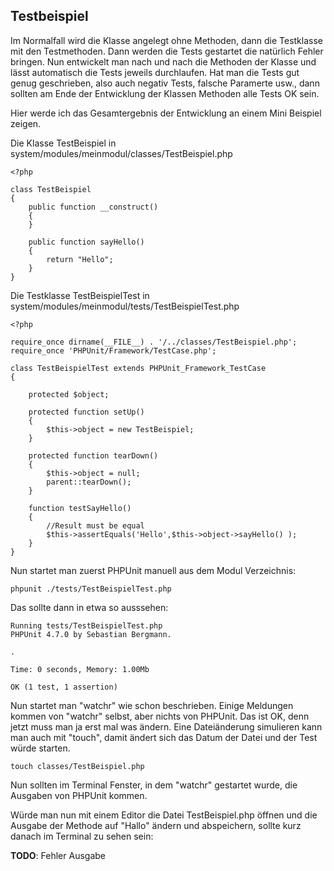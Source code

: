 ## Testbeispiel

Im Normalfall wird die Klasse angelegt ohne Methoden, dann die Testklasse mit den Testmethoden. Dann werden die Tests gestartet die natürlich Fehler bringen. Nun entwickelt man nach und nach die Methoden der Klasse und lässt automatisch die Tests jeweils durchlaufen. Hat man die Tests gut genug geschrieben, also auch negativ Tests, falsche Paramerte usw., dann sollten am Ende der Entwicklung der Klassen Methoden alle Tests OK sein.

Hier werde ich das Gesamtergebnis der Entwicklung an einem Mini Beispiel zeigen.

Die Klasse TestBeispiel in system/modules/meinmodul/classes/TestBeispiel.php

	<?php

	class TestBeispiel
	{
	    public function __construct()
		{
		}
	
	    public function sayHello()
	    {
			return "Hello";
	    }
	}

Die Testklasse TestBeispielTest in system/modules/meinmodul/tests/TestBeispielTest.php

	<?php
	
	require_once dirname(__FILE__) . '/../classes/TestBeispiel.php';
	require_once 'PHPUnit/Framework/TestCase.php';
	
	class TestBeispielTest extends PHPUnit_Framework_TestCase
	{
	
	    protected $object;
	 
	    protected function setUp() 
	    {
	        $this->object = new TestBeispiel;
	    }
	 
	    protected function tearDown() 
	    {
			$this->object = null;
			parent::tearDown(); 
	    }
	
		function testSayHello() 
		{
			//Result must be equal
			$this->assertEquals('Hello',$this->object->sayHello() );
		}
	}

Nun startet man zuerst PHPUnit manuell aus dem Modul Verzeichnis:

    phpunit ./tests/TestBeispielTest.php

Das sollte dann in etwa so ausssehen:

	Running tests/TestBeispielTest.php
	PHPUnit 4.7.0 by Sebastian Bergmann.
	 
	.
	 
	Time: 0 seconds, Memory: 1.00Mb
	 
	OK (1 test, 1 assertion)


Nun startet man "watchr" wie schon beschrieben. Einige Meldungen kommen von "watchr" selbst, aber nichts von PHPUnit. Das ist OK, denn jetzt muss man ja erst mal was ändern. Eine Dateiänderung simulieren kann man auch mit "touch", damit ändert sich das Datum der Datei und der Test würde starten.

    touch classes/TestBeispiel.php

Nun sollten im Terminal Fenster, in dem "watchr" gestartet wurde, die Ausgaben von PHPUnit kommen.

Würde man nun mit einem Editor die Datei TestBeispiel.php öffnen und die Ausgabe der Methode auf "Hallo" ändern und abspeichern, sollte kurz danach im Terminal zu sehen sein:

**TODO**: Fehler Ausgabe